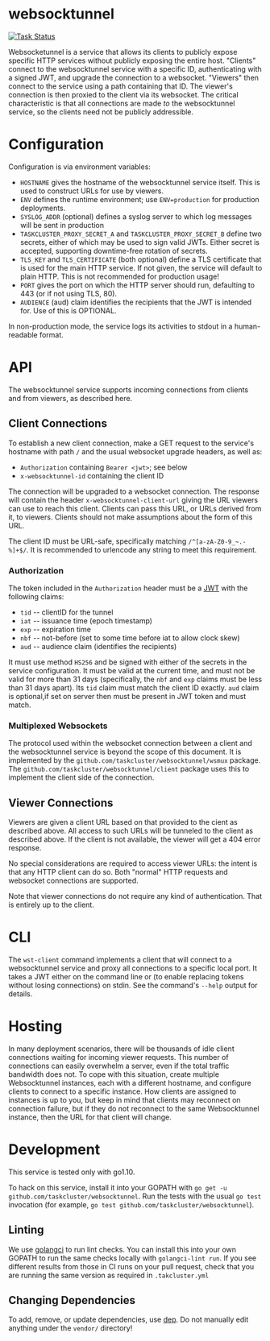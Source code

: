 # websocktunnel
[![Task Status](https://github.taskcluster.net/v1/repository/taskcluster/websocktunnel/master/badge.svg)](https://github.taskcluster.net/v1/repository/taskcluster/webhooktunnel/master/latest)

Websocketunnel is a service that allows its clients to publicly expose specific HTTP services without publicly exposing the entire host.
"Clients" connect to the websocktunnel service with a specific ID, authenticating with a signed JWT, and upgrade the connection to a websocket.
"Viewers" then connect to the service using a path containing that ID.
The viewer's connection is then proxied to the client via its websocket.
The critical characteristic is that all connections are made *to* the websocktunnel service, so the clients need not be publicly addressible.

# Configuration

Configuration is via environment variables:

* `HOSTNAME` gives the hostname of the websocktunnel service itself. This is used to construct URLs for use by viewers.
* `ENV` defines the runtime environment; use `ENV=production` for production deployments.
* `SYSLOG_ADDR` (optional) defines a syslog server to which log messages will be sent in production
* `TASKCLUSTER_PROXY_SECRET_A` and `TASKCLUSTER_PROXY_SECRET_B` define two secrets, either of which may be used to sign valid JWTs.
  Either secret is accepted, supporting downtime-free rotation of secrets.
* `TLS_KEY` and `TLS_CERTIFICATE` (both optional) define a TLS certificate that is used for the main HTTP service.
  If not given, the service will default to plain HTTP.
  This is not recommended for production usage!
* `PORT` gives the port on which the HTTP server should run, defaulting to 443 (or if not using TLS, 80).
* `AUDIENCE` (aud) claim identifies the recipients that the JWT is intended for. Use of this is OPTIONAL.

In non-production mode, the service logs its activities to stdout in a human-readable format.

# API

The websocktunnel service supports incoming connections from clients and from viewers, as described here.

## Client Connections

To establish a new client connection, make a GET request to the service's hostname with path `/` and the usual websocket upgrade headers, as well as:

 * `Authorization` containing `Bearer <jwt>`; see below
 * `x-websocktunnel-id` containing the client ID

The connection will be upgraded to a websocket connection.
The response will contain the header `x-websocktunnel-client-url` giving the URL viewers can use to reach this client.
Clients can pass this URL, or URLs derived from it, to viewers.
Clients should not make assumptions about the form of this URL.

The client ID must be URL-safe, specifically matching `/^[a-zA-Z0-9_~.-%]+$/`.
It is recommended to urlencode any string to meet this requirement.

### Authorization

The token included in the `Authorization` header must be a [JWT](https://jwt.io/) with the following claims:

 * `tid` -- clientID for the tunnel
 * `iat` -- issuance time (epoch timestamp)
 * `exp` -- expiration time
 * `nbf` -- not-before (set to some time before iat to allow clock skew)
 * `aud` -- audience claim (identifies the recipients)

It must use method `HS256` and be signed with either of the secrets in the service configuration.
It must be valid at the current time, and must not be valid for more than 31 days (specifically, the `nbf` and `exp` claims must be less than 31 days apart).
Its `tid` claim must match the client ID exactly.
`aud` claim is optional,if set on server then must be present in JWT token and must match.

### Multiplexed Websockets

The protocol used within the websocket connection between a client and the websocktunnel service is beyond the scope of this document.
It is implemented by the `github.com/taskcluster/websocktunnel/wsmux` package.
The `github.com/taskcluster/websocktunnel/client` package uses this to implement the client side of the connection.

## Viewer Connections

Viewers are given a client URL based on that provided to the cient as described above.
All access to such URLs will be tunneled to the client as described above.
If the client is not available, the viewer will get a 404 error response.

No special considerations are required to access viewer URLs: the intent is that any HTTP client can do so.
Both "normal" HTTP requests and websocket connections are supported.

Note that viewer connections do not require any kind of authentication.
That is entirely up to the client.

# CLI

The `wst-client` command implements a client that will connect to a websocktunnel service and proxy all connections to a specific local port.
It takes a JWT either on the command line or (to enable replacing tokens without losing connections) on stdin.
See the command's `--help` output for details.

# Hosting

In many deployment scenarios, there will be thousands of idle client connections waiting for incoming viewer requests.
This number of connections can easily overwhelm a server, even if the total traffic bandwidth does not.
To cope with this situation, create multiple Websocktunnel instances, each with a different hostname, and configure clients to connect to a specific instance.
How clients are assigned to instances is up to you, but keep in mind that clients may reconnect on connection failure, but if they do not reconnect to the same Websocktunnel instance, then the URL for that client will change.

# Development

This service is tested only with go1.10.

To hack on this service, install it into your GOPATH with `go get -u github.com/taskcluster/websocktunnel`.
Run the tests with the usual `go test` invocation (for example, `go test github.com/taskcluster/websocktunnel`).

## Linting

We use [golangci](https://github.com/golangci/golangci-lint) to run lint checks.
You can install this into your own GOPATH to run the same checks locally with `golangci-lint run`.
If you see different results from those in CI runs on your pull request, check that you are running the same version as required in `.takcluster.yml`

## Changing Dependencies

To add, remove, or update dependencies, use [dep](https://golang.github.io/dep/docs/installation.html).
Do not manually edit anything under the `vendor/` directory!
